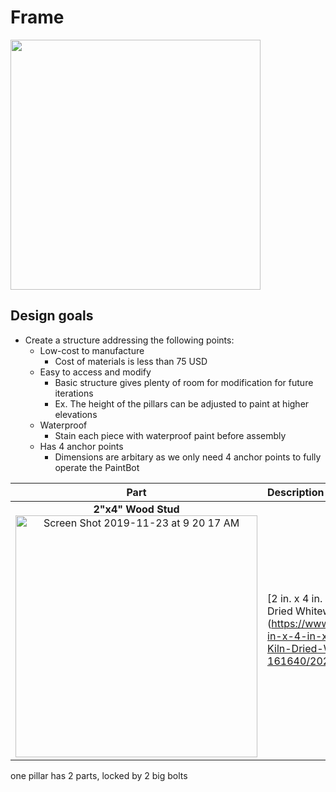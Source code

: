 # Frame

<img src="https://imgur.com/GtiJIYm.jpg" width="400">

## Design goals
* Create a structure addressing the following points:
  * Low-cost to manufacture 
    * Cost of materials is less than 75 USD
  * Easy to access and modify 
    * Basic structure gives plenty of room for modification for future iterations
    * Ex. The height of the pillars can be adjusted to paint at higher elevations
  * Waterproof 
    * Stain each piece with waterproof paint before assembly 
  * Has 4 anchor points 
    * Dimensions are arbitary as we only need 4 anchor points to fully operate the PaintBot
  
| Part | Description |
| :--: | :---------  |
**2"x4" Wood Stud** <br/> <img width="387" alt="Screen Shot 2019-11-23 at 9 20 17 AM" src="https://user-images.githubusercontent.com/49771001/69482775-7bd4e880-0dd4-11ea-9284-d9fcaadc7f1f.png"> | [2 in. x 4 in. x 96 in. Premium Kiln-Dried Whitewood Stud](https://www.homedepot.com/p/2-in-x-4-in-x-96-in-Premium-Kiln-Dried-Whitewood-Stud-161640/2020912200


one pillar has 2 parts, locked by 2 big bolts
